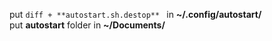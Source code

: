 put ```diff + **autostart.sh.destop** ``` in **~/.config/autostart/**  
put **autostart** folder in **~/Documents/**

